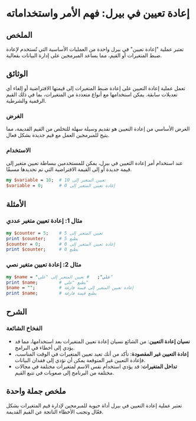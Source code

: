 <!--
Meta Description: # إعادة تعيين في بيرل: فهم الأمر واستخداماته ## الملخص تعتبر عملية "إعادة تعيين" في بيرل واحدة من العمليات الأساسية التي تُستخدم لإعادة ضبط المتغيرات ...
Meta Keywords: إعادة, تعيين, إلى, المتغيرات, التعيين
-->

# إعادة تعيين في بيرل: فهم الأمر واستخداماته

## الملخص
تعتبر عملية "إعادة تعيين" في بيرل واحدة من العمليات الأساسية التي تُستخدم لإعادة ضبط المتغيرات أو القيم، مما يساعد المبرمجين على إدارة البيانات بفعالية.

## الوثائق
تعمل عملية إعادة التعيين على إعادة ضبط المتغيرات إلى قيمتها الافتراضية أو إلغاء أي تعديلات سابقة. يمكن استخدامها مع أنواع متعددة من المتغيرات، بما في ذلك القيم الرقمية والشرطية.

### الغرض
الغرض الأساسي من إعادة التعيين هو تقديم وسيلة سهلة للتخلص من القيم القديمة، مما يتيح للمبرمجين العمل مع قيم جديدة بشكل فعال.

### الاستخدام
عند استخدام أمر إعادة التعيين في بيرل، يمكن للمستخدمين ببساطة تعيين متغير إلى قيمة جديدة أو إلى القيمة الافتراضية التي تم تحديدها مسبقًا. 

```perl
my $variable = 10;  # تعيين المتغير إلى 10
$variable = 0;      # إعادة تعيين المتغير إلى 0
```

## الأمثلة
### مثال 1: إعادة تعيين متغير عددي
```perl
my $counter = 5;    # تعيين المتغير إلى 5
print $counter;     # يطبع 5
$counter = 0;       # إعادة تعيين المتغير إلى 0
print $counter;     # يطبع 0
```

### مثال 2: إعادة تعيين متغير نصي
```perl
my $name = "علي";   # تعيين المتغير إلى "علي"
print $name;        # يطبع "علي"
$name = "";         # إعادة تعيين المتغير إلى قيمة فارغة
print $name;        # يطبع قيمة فارغة
```

## الشرح
### الفخاخ الشائعة
- **نسيان إعادة التعيين**: من الشائع نسيان إعادة تعيين المتغيرات بعد استخدامها، مما قد يؤدي إلى أخطاء في البرامج.
- **إعادة التعيين غير المقصودة**: تأكد من أنك تعيد تعيين المتغيرات في الوقت المناسب، فإعادة التعيين غير المتوقعة يمكن أن تؤدي إلى فقدان البيانات.
- **تداخل المتغيرات**: قد يؤدي استخدام نفس الاسم لمتغيرات مختلفة في مجالات مختلفة من البرنامج إلى صعوبات في تتبع القيم.

## ملخص جملة واحدة
تعتبر عملية إعادة التعيين في بيرل أداة حيوية للمبرمجين لإدارة قيم المتغيرات بشكل فعّال وتجنب الأخطاء الناتجة عن القيم القديمة.